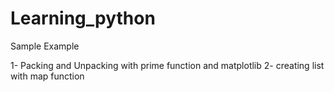 # Learning_python
Sample Example

1- Packing and Unpacking with prime function and matplotlib
2- creating list with map function
